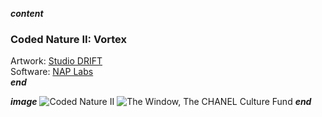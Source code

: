 ___content___
### Coded Nature II: Vortex

Artwork: [Studio DRIFT](https://studiodrift.com)  
Software: [NAP Labs](https://nap-labs.tech)  
___end___

___image___
![Coded Nature II](../images/vortex.webp)
![The Window, The CHANEL Culture Fund](../images/vortexchanel.webp)
___end___
